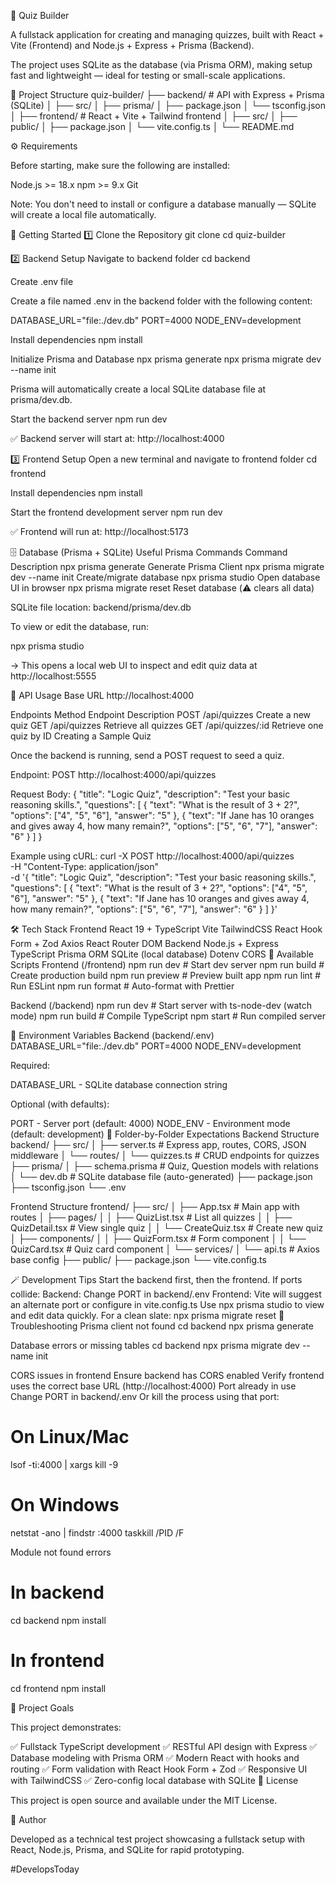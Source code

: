 🎯 Quiz Builder

A fullstack application for creating and managing quizzes, built with React + Vite (Frontend) and Node.js + Express + Prisma (Backend).

The project uses SQLite as the database (via Prisma ORM), making setup fast and lightweight — ideal for testing or small-scale applications.

📁 Project Structure
quiz-builder/
├── backend/              # API with Express + Prisma (SQLite)
│   ├── src/
│   ├── prisma/
│   ├── package.json
│   └── tsconfig.json
│
├── frontend/             # React + Vite + Tailwind frontend
│   ├── src/
│   ├── public/
│   ├── package.json
│   └── vite.config.ts
│
└── README.md

⚙️ Requirements

Before starting, make sure the following are installed:

Node.js >= 18.x
npm >= 9.x
Git

Note: You don't need to install or configure a database manually — SQLite will create a local file automatically.

🚀 Getting Started
1️⃣ Clone the Repository
git clone <your-repo-url>
cd quiz-builder

2️⃣ Backend Setup
Navigate to backend folder
cd backend

Create .env file

Create a file named .env in the backend folder with the following content:

DATABASE_URL="file:./dev.db"
PORT=4000
NODE_ENV=development

Install dependencies
npm install

Initialize Prisma and Database
npx prisma generate
npx prisma migrate dev --name init


Prisma will automatically create a local SQLite database file at prisma/dev.db.

Start the backend server
npm run dev


✅ Backend server will start at: http://localhost:4000

3️⃣ Frontend Setup
Open a new terminal and navigate to frontend folder
cd frontend

Install dependencies
npm install

Start the frontend development server
npm run dev


✅ Frontend will run at: http://localhost:5173

🗄️ Database (Prisma + SQLite)
Useful Prisma Commands
Command	Description
npx prisma generate	Generate Prisma Client
npx prisma migrate dev --name init	Create/migrate database
npx prisma studio	Open database UI in browser
npx prisma migrate reset	Reset database (⚠️ clears all data)

SQLite file location: backend/prisma/dev.db

To view or edit the database, run:

npx prisma studio


→ This opens a local web UI to inspect and edit quiz data at http://localhost:5555

🧩 API Usage
Base URL
http://localhost:4000

Endpoints
Method	Endpoint	Description
POST	/api/quizzes	Create a new quiz
GET	/api/quizzes	Retrieve all quizzes
GET	/api/quizzes/:id	Retrieve one quiz by ID
Creating a Sample Quiz

Once the backend is running, send a POST request to seed a quiz.

Endpoint:
POST http://localhost:4000/api/quizzes

Request Body:
{
  "title": "Logic Quiz",
  "description": "Test your basic reasoning skills.",
  "questions": [
    {
      "text": "What is the result of 3 + 2?",
      "options": ["4", "5", "6"],
      "answer": "5"
    },
    {
      "text": "If Jane has 10 oranges and gives away 4, how many remain?",
      "options": ["5", "6", "7"],
      "answer": "6"
    }
  ]
}

Example using cURL:
curl -X POST http://localhost:4000/api/quizzes \
  -H "Content-Type: application/json" \
  -d '{
    "title": "Logic Quiz",
    "description": "Test your basic reasoning skills.",
    "questions": [
      {
        "text": "What is the result of 3 + 2?",
        "options": ["4", "5", "6"],
        "answer": "5"
      },
      {
        "text": "If Jane has 10 oranges and gives away 4, how many remain?",
        "options": ["5", "6", "7"],
        "answer": "6"
      }
    ]
  }'

🛠️ Tech Stack
Frontend
React 19 + TypeScript
Vite
TailwindCSS
React Hook Form + Zod
Axios
React Router DOM
Backend
Node.js + Express
TypeScript
Prisma ORM
SQLite (local database)
Dotenv
CORS
📜 Available Scripts
Frontend (/frontend)
npm run dev        # Start dev server
npm run build      # Create production build
npm run preview    # Preview built app
npm run lint       # Run ESLint
npm run format     # Auto-format with Prettier

Backend (/backend)
npm run dev        # Start server with ts-node-dev (watch mode)
npm run build      # Compile TypeScript
npm start          # Run compiled server

🔧 Environment Variables
Backend (backend/.env)
DATABASE_URL="file:./dev.db"
PORT=4000
NODE_ENV=development


Required:

DATABASE_URL - SQLite database connection string

Optional (with defaults):

PORT - Server port (default: 4000)
NODE_ENV - Environment mode (default: development)
📂 Folder-by-Folder Expectations
Backend Structure
backend/
├── src/
│   ├── server.ts              # Express app, routes, CORS, JSON middleware
│   └── routes/
│       └── quizzes.ts         # CRUD endpoints for quizzes
├── prisma/
│   ├── schema.prisma          # Quiz, Question models with relations
│   └── dev.db                 # SQLite database file (auto-generated)
├── package.json
├── tsconfig.json
└── .env

Frontend Structure
frontend/
├── src/
│   ├── App.tsx                # Main app with routes
│   ├── pages/
│   │   ├── QuizList.tsx       # List all quizzes
│   │   ├── QuizDetail.tsx     # View single quiz
│   │   └── CreateQuiz.tsx     # Create new quiz
│   ├── components/
│   │   ├── QuizForm.tsx       # Form component
│   │   └── QuizCard.tsx       # Quiz card component
│   └── services/
│       └── api.ts             # Axios base config
├── public/
├── package.json
└── vite.config.ts

🪄 Development Tips
Start the backend first, then the frontend.
If ports collide:
Backend: Change PORT in backend/.env
Frontend: Vite will suggest an alternate port or configure in vite.config.ts
Use npx prisma studio to view and edit data quickly.
For a clean slate: npx prisma migrate reset
🐛 Troubleshooting
Prisma client not found
cd backend
npx prisma generate

Database errors or missing tables
cd backend
npx prisma migrate dev --name init

CORS issues in frontend
Ensure backend has CORS enabled
Verify frontend uses the correct base URL (http://localhost:4000)
Port already in use
Change PORT in backend/.env
Or kill the process using that port:
# On Linux/Mac
lsof -ti:4000 | xargs kill -9

# On Windows
netstat -ano | findstr :4000
taskkill /PID <PID> /F

Module not found errors
# In backend
cd backend
npm install

# In frontend
cd frontend
npm install

🎯 Project Goals

This project demonstrates:

✅ Fullstack TypeScript development
✅ RESTful API design with Express
✅ Database modeling with Prisma ORM
✅ Modern React with hooks and routing
✅ Form validation with React Hook Form + Zod
✅ Responsive UI with TailwindCSS
✅ Zero-config local database with SQLite
📄 License

This project is open source and available under the MIT License.

👤 Author

Developed as a technical test project showcasing a fullstack setup with React, Node.js, Prisma, and SQLite for rapid prototyping.

#DevelopsToday
